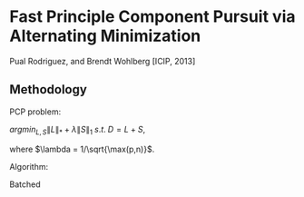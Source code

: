 # Fast Principle Component Pursuit via Alternating Minimization

Pual Rodriguez, and Brendt Wohlberg [ICIP, 2013]

## Methodology

PCP problem:

$argmin_{L,S}{\| L \|_* + \lambda \| S \|_1} \;s.t.\; D=L+S$,

where $\lambda = 1/\sqrt{\max(p,n)}$.

Algorithm:

Batched
